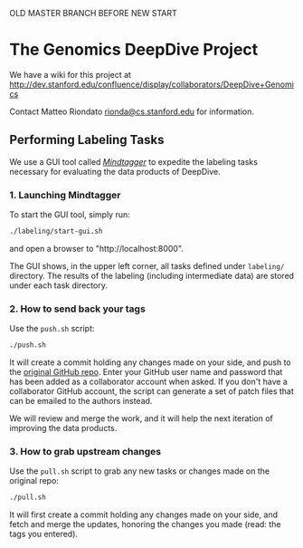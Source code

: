 OLD MASTER BRANCH BEFORE NEW START

# The Genomics DeepDive Project

We have a wiki for this project at
<http://dev.stanford.edu/confluence/display/collaborators/DeepDive+Genomics>

Contact Matteo Riondato <rionda@cs.stanford.edu> for information.



## Performing Labeling Tasks

We use a GUI tool called [*Mindtagger*][mindtagger] to expedite the labeling tasks necessary for evaluating the data products of DeepDive.

### 1. Launching Mindtagger

To start the GUI tool, simply run:
```bash
./labeling/start-gui.sh
```

and open a browser to "http://localhost:8000".

The GUI shows, in the upper left corner, all tasks defined under `labeling/` directory.
The results of the labeling (including intermediate data) are stored under each task directory.

### 2. How to send back your tags
Use the `push.sh` script:
```bash
./push.sh
```

It will create a commit holding any changes made on your side, and push to the [original GitHub repo](https://github.com/rionda/dd-genomics).
Enter your GitHub user name and password that has been added as a collaborator account when asked.
If you don't have a collaborator GitHub account, the script can generate a set of patch files that can be emailed to the authors instead.

We will review and merge the work, and it will help the next iteration of improving the data products.

### 3. How to grab upstream changes
Use the `pull.sh` script to grab any new tasks or changes made on the original repo:
```bash
./pull.sh
```

It will first create a commit holding any changes made on your side, and fetch and merge the updates, honoring the changes you made (read: the tags you entered).


[mindtagger]: https://github.com/netj/mindbender
